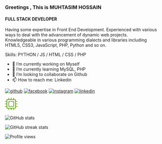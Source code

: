 ### Greetings , This is MUHTASIM HOSSAIN
#### FULL STACK DEVELOPER
Having some expertise in Front End Development. Experienced with various ways to deal with the advancement of dynamic web projects. Knowledgeable in various programming dialects and libraries including HTML5, CSS3, JavaScript, PHP, Python and so on.

Skills: PYTHON / JS / HTML / CSS / PHP

- 🔭 I’m currently working on Myself 
- 🌱 I’m currently learning MySQL, PHP 
- 👯 I’m looking to collaborate on Github 
- 📫 How to reach me: Linkedin 


[<img src='https://cdn.jsdelivr.net/npm/simple-icons@3.0.1/icons/github.svg' alt='github' height='40'>](https://github.com/muhtasiim)  [<img src='https://cdn.jsdelivr.net/npm/simple-icons@3.0.1/icons/facebook.svg' alt='facebook' height='40'>](https://www.facebook.com/muhtasim.sadid)  [<img src='https://cdn.jsdelivr.net/npm/simple-icons@3.0.1/icons/instagram.svg' alt='instagram' height='40'>](https://www.instagram.com/sadid_muhtasim/)  [<img src='https://cdn.jsdelivr.net/npm/simple-icons@3.0.1/icons/linkedin.svg' alt='linkedin' height='40'>](https://www.linkedin.com/in/md-muhtasim-hossain-a7ab63227/)  

<a href='https://docs.github.com/en/developers'><img src='https://raw.githubusercontent.com/acervenky/animated-github-badges/master/assets/devbadge.gif' width='40' height='40'></a> 

![GitHub stats](https://github-readme-stats.vercel.app/api?username=muhtasiim&show_icons=true)  

![GitHub streak stats](https://streak-stats.demolab.com/?user=muhtasiim)  

![Profile views](https://gpvc.arturio.dev/muhtasiim)  
